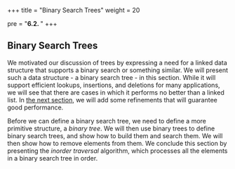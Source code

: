 +++
title = "Binary Search Trees"
weight = 20

pre = "<b>6.2. </b>"
+++

## Binary Search Trees

We motivated our discussion of trees by expressing a need for a linked
data structure that supports a binary search or something similar. We
will present such a data structure - a binary search tree - in this
section. While it will support efficient lookups, insertions, and
deletions for many applications, we will see that there are cases in
which it performs no better than a linked list. In [the next
section](/trees/avl), we will add some
refinements that will guarantee good performance.

Before we can define a binary search tree, we need to define a more
primitive structure, a *binary tree*. We will then use binary trees to
define binary search trees, and show how to build them and search them.
We will then show how to remove elements from them. We conclude this
section by presenting the *inorder traversal* algorithm, which processes
all the elements in a binary search tree in order.
